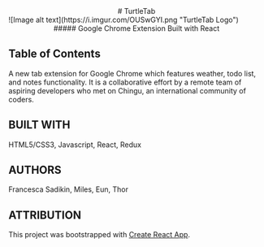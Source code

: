 <center># TurtleTab</center>
![Image alt text](https://i.imgur.com/OUSwGYI.png "TurtleTab Logo")

<center>##### Google Chrome Extension Built with React</center>

## Table of Contents
A new tab extension for Google Chrome which features weather, todo list, and notes functionality. It is a collaborative effort by a remote team of aspiring developers who met on Chingu, an international community of coders.

## BUILT WITH
HTML5/CSS3, Javascript, React, Redux

## AUTHORS
Francesca Sadikin, Miles, Eun, Thor

## ATTRIBUTION
This project was bootstrapped with [Create React App](https://github.com/facebookincubator/create-react-app).

